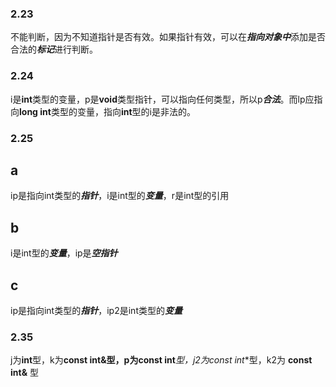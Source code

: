 ### 2.23
不能判断，因为不知道指针是否有效。如果指针有效，可以在***指向对象中***添加是否合法的***标记***进行判断。
### 2.24
i是**int**类型的变量，p是**void**类型指针，可以指向任何类型，所以p***合法***。而lp应指向**long int**类型的变量，指向**int**型的i是非法的。
### 2.25
## a
ip是指向int类型的***指针***，i是int型的***变量***，r是int型的引用
## b
i是int型的***变量***，ip是***空指针***
## c
ip是指向int类型的***指针***，ip2是int类型的***变量***
### 2.35
j为**int**型，k为**const int&**型，p为**const int***型，j2为**const int**型，k2为 **const int&** 型

